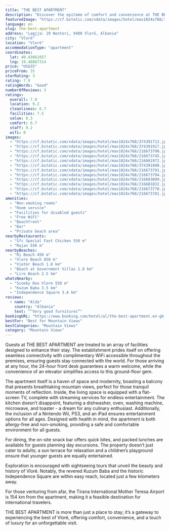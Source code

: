 ```yaml
---
title: "THE BEST APARTMENT"
description: "Discover the epitome of comfort and convenience at THE BEST APARTMENT, a prime choice for travelers seeking a unique stay in Vlorë."
featuredImage: "https://cf.bstatic.com/xdata/images/hotel/max1024x768/374391712.jpg?k=cc0d13ed3f520d798a509850030785d8f9e6ae2790c55b9ddca73122a5a72181&o=&hp=1"
language: en
slug: the-best-apartment
address: "Lagjja: 29 Nentori, 9400 Vlorë, Albania"
city: "Vlorë"
location: "Vlorë"
accommodationType: "apartment"
coordinates:
  lat: 40.43661657
  lng: 19.48887314
price: "US$35"
priceFrom: 35
starRating: 3
rating: 7.9
ratingWords: "Good"
numberOfReviews: 3
ratings:
  overall: 7.9
  location: 9.2
  cleanliness: 6.7
  facilities: 7.5
  value: 8.3
  comfort: 6.7
  staff: 9.2
  wifi: 0
images:
  - "https://cf.bstatic.com/xdata/images/hotel/max1024x768/374391712.jpg?k=cc0d13ed3f520d798a509850030785d8f9e6ae2790c55b9ddca73122a5a72181&o=&hp=1"
  - "https://cf.bstatic.com/xdata/images/hotel/max1024x768/374391917.jpg?k=d96864dde4ecc9afe82be0ce5e75e6b3939c00bfc1913230cbed5021b15014f4&o=&hp=1"
  - "https://cf.bstatic.com/xdata/images/hotel/max1024x768/216673790.jpg?k=984c64a15ca0f36a1b8a18d535f3ead71e235a574be30a0d56941328ff64b9df&o=&hp=1"
  - "https://cf.bstatic.com/xdata/images/hotel/max1024x768/216673745.jpg?k=60659260516334153cd78d71ca1c5dc13803cd02a0f0475ca632beedb77e4b87&o=&hp=1"
  - "https://cf.bstatic.com/xdata/images/hotel/max1024x768/216681972.jpg?k=73d4be31666887b1b54ed79180da273e02a21cd4b50a8a054c71a88f5aa79b1c&o=&hp=1"
  - "https://cf.bstatic.com/xdata/images/hotel/max1024x768/374391808.jpg?k=0a18466dd65859c4d4b137ab96478e625d7138f23f241bb854d7756a086f7e6d&o=&hp=1"
  - "https://cf.bstatic.com/xdata/images/hotel/max1024x768/216673791.jpg?k=e84a21f913016c9a0b0b0f06b0bf9fc2ccc021b98a209007efd1327cbe99bd5a&o=&hp=1"
  - "https://cf.bstatic.com/xdata/images/hotel/max1024x768/216673794.jpg?k=4ad40f7a835bd3647db05b792141a7e0b206fe612e31ed8cee74057d15d395b5&o=&hp=1"
  - "https://cf.bstatic.com/xdata/images/hotel/max1024x768/216683099.jpg?k=baa4296a70919002bfee1b62cfd3d9c4aff089b7896039cea916dfcdee83eed8&o=&hp=1"
  - "https://cf.bstatic.com/xdata/images/hotel/max1024x768/216681832.jpg?k=7a2d4f6b69ac1de4e0e0c4e8c61e4661ac6b14e0b3d5bf6fa6343672813fbd1a&o=&hp=1"
  - "https://cf.bstatic.com/xdata/images/hotel/max1024x768/216673778.jpg?k=24f08e8a4a831913a564db8e94eccbfb350e9db100eb4eee694f725c89579e98&o=&hp=1"
  - "https://cf.bstatic.com/xdata/images/hotel/max1024x768/216673781.jpg?k=f576388b386a552c5c6622b7434e938550fa312e6652c64c07e4739f5d6adec6&o=&hp=1"
amenities:
  - "Non-smoking rooms"
  - "Room service"
  - "Facilities for disabled guests"
  - "Free WiFi"
  - "Beachfront"
  - "Bar"
  - "Private beach area"
nearbyRestaurants:
  - "Sfc Special Fast Chicken 550 m"
  - "Rajan 550 m"
nearbyBeaches:
  - "Ri Beach 450 m"
  - "Vlore Beach 850 m"
  - "Vjetër Beach 1.8 km"
  - "Beach at Government Villas 1.8 km"
  - "Liro Beach 2.5 km"
whatsNearby:
  - "Scooby Doo Vlore 550 m"
  - "Kuzum Baba 3.5 km"
  - "Independence Square 3.8 km"
reviews:
  - name: "Alda"
    country: "Albania"
    text: "“Very good furnitures”"
bookingURL: "https://www.booking.com/hotel/al/the-best-apartment.en-gb.html?aid=8035640"
bestFor: "Best for Mountain Views"
bestCategories: "Mountain Views"
category: "Mountain Views"
---
```


Guests at THE BEST APARTMENT are treated to an array of facilities designed to enhance their stay. The establishment prides itself on offering seamless connectivity with complimentary WiFi accessible throughout the premises, ensuring guests stay connected with the world. For those arriving at any hour, the 24-hour front desk guarantees a warm welcome, while the convenience of an elevator simplifies access to this ground-floor gem.

The apartment itself is a haven of space and modernity, boasting a balcony that presents breathtaking mountain views, perfect for those tranquil moments of reflection. Inside, the living space is equipped with a flat-screen TV, complete with streaming services for endless entertainment. The kitchen doesn’t disappoint, featuring a dishwasher, oven, washing machine, microwave, and toaster - a dream for any culinary enthusiast. Additionally, the inclusion of a Nintendo Wii, PS3, and an iPad ensures entertainment options for all ages. Designed with health in mind, the apartment is both allergy-free and non-smoking, providing a safe and comfortable environment for all guests.

For dining, the on-site snack bar offers quick bites, and packed lunches are available for guests planning day excursions. The property doesn’t just cater to adults; a sun terrace for relaxation and a children’s playground ensure that younger guests are equally entertained.

Exploration is encouraged with sightseeing tours that unveil the beauty and history of Vlorë. Notably, the revered Kuzum Baba and the historic Independence Square are within easy reach, located just a few kilometers away.

For those venturing from afar, the Tirana International Mother Teresa Airport is 154 km from the apartment, making it a feasible destination for international travelers.

THE BEST APARTMENT is more than just a place to stay; it’s a gateway to experiencing the best of Vlorë, offering comfort, convenience, and a touch of luxury for an unforgettable visit.